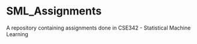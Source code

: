 # SML_Assignments

A repository containing assignments done in CSE342 - Statistical Machine Learning
